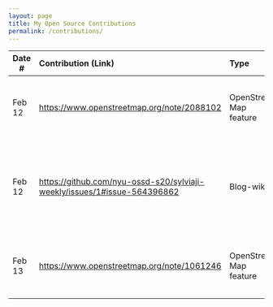 ```yaml
---
layout: page
title: My Open Source Contributions
permalink: /contributions/
---
```


<!--
Type of the contribution should be "Wikipedia edit", "OpenStreet Map feature", "Documentation", "Course website", "Blog",
"Browse Add-on", etc.

The description should include a brief summary of what you did.

Replace the first row with your own contribution. 

-->





| Date #       | Contribution (Link)  | Type  | Description |
|---|:---|:---|:---|
| Feb 12   | https://www.openstreetmap.org/note/2088102   |  OpenStreet Map feature   |   I added a note on a missing restaurant near my apartment.    |
|  Feb 12   |  https://github.com/nyu-ossd-s20/sylviaji-weekly/issues/1#issue-564396862   |  Blog-wiki   |  I noticed a link to a repository instead of the actual blog. Reported issue to the owner   |
| Feb 13    |   https://www.openstreetmap.org/note/1061246  |  OpenStreet Map feature   |  I resolved a note regarding a non-exsisting location    |
